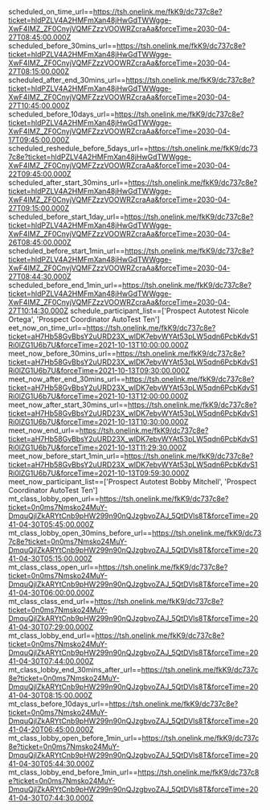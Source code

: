 scheduled_on_time_url==https://tsh.onelink.me/fkK9/dc737c8e?ticket=hldPZLV4A2HMFmXan48jHwGdTWWgge-XwF4IMZ_ZF0CnyjVQMFZzzVOOWRZcraAa&forceTime=2030-04-27T08:45:00.000Z
scheduled_before_30mins_url==https://tsh.onelink.me/fkK9/dc737c8e?ticket=hldPZLV4A2HMFmXan48jHwGdTWWgge-XwF4IMZ_ZF0CnyjVQMFZzzVOOWRZcraAa&forceTime=2030-04-27T08:15:00.000Z
scheduled_after_end_30mins_url==https://tsh.onelink.me/fkK9/dc737c8e?ticket=hldPZLV4A2HMFmXan48jHwGdTWWgge-XwF4IMZ_ZF0CnyjVQMFZzzVOOWRZcraAa&forceTime=2030-04-27T10:45:00.000Z
scheduled_before_10days_url==https://tsh.onelink.me/fkK9/dc737c8e?ticket=hldPZLV4A2HMFmXan48jHwGdTWWgge-XwF4IMZ_ZF0CnyjVQMFZzzVOOWRZcraAa&forceTime=2030-04-17T09:45:00.000Z
scheduled_reshedule_before_5days_url==https://tsh.onelink.me/fkK9/dc737c8e?ticket=hldPZLV4A2HMFmXan48jHwGdTWWgge-XwF4IMZ_ZF0CnyjVQMFZzzVOOWRZcraAa&forceTime=2030-04-22T09:45:00.000Z
scheduled_after_start_30mins_url==https://tsh.onelink.me/fkK9/dc737c8e?ticket=hldPZLV4A2HMFmXan48jHwGdTWWgge-XwF4IMZ_ZF0CnyjVQMFZzzVOOWRZcraAa&forceTime=2030-04-27T09:15:00.000Z
scheduled_before_start_1day_url==https://tsh.onelink.me/fkK9/dc737c8e?ticket=hldPZLV4A2HMFmXan48jHwGdTWWgge-XwF4IMZ_ZF0CnyjVQMFZzzVOOWRZcraAa&forceTime=2030-04-26T08:45:00.000Z
scheduled_before_start_1min_url==https://tsh.onelink.me/fkK9/dc737c8e?ticket=hldPZLV4A2HMFmXan48jHwGdTWWgge-XwF4IMZ_ZF0CnyjVQMFZzzVOOWRZcraAa&forceTime=2030-04-27T08:44:30.000Z
scheduled_before_end_1min_url==https://tsh.onelink.me/fkK9/dc737c8e?ticket=hldPZLV4A2HMFmXan48jHwGdTWWgge-XwF4IMZ_ZF0CnyjVQMFZzzVOOWRZcraAa&forceTime=2030-04-27T10:14:30.000Z
schedule_participant_list==['Prospect Autotest Nicole Ortega', 'Prospect Coordinator AutoTest Ten']
eet_now_on_time_url==https://tsh.onelink.me/fkK9/dc737c8e?ticket=aH7Hb58GvBbsY2uURD23X_wlDK7ebvWYAt53pLW5qdn6PcbKdvS1Ri0lZG1U6b7U&forceTime=2021-10-13T10:00:00.000Z
meet_now_before_30mins_url==https://tsh.onelink.me/fkK9/dc737c8e?ticket=aH7Hb58GvBbsY2uURD23X_wlDK7ebvWYAt53pLW5qdn6PcbKdvS1Ri0lZG1U6b7U&forceTime=2021-10-13T09:30:00.000Z
meet_now_after_end_30mins_url==https://tsh.onelink.me/fkK9/dc737c8e?ticket=aH7Hb58GvBbsY2uURD23X_wlDK7ebvWYAt53pLW5qdn6PcbKdvS1Ri0lZG1U6b7U&forceTime=2021-10-13T12:00:00.000Z
meet_now_after_start_30mins_url==https://tsh.onelink.me/fkK9/dc737c8e?ticket=aH7Hb58GvBbsY2uURD23X_wlDK7ebvWYAt53pLW5qdn6PcbKdvS1Ri0lZG1U6b7U&forceTime=2021-10-13T10:30:00.000Z
meet_now_end_url==https://tsh.onelink.me/fkK9/dc737c8e?ticket=aH7Hb58GvBbsY2uURD23X_wlDK7ebvWYAt53pLW5qdn6PcbKdvS1Ri0lZG1U6b7U&forceTime=2021-10-13T11:29:30.000Z
meet_now_before_start_1min_url==https://tsh.onelink.me/fkK9/dc737c8e?ticket=aH7Hb58GvBbsY2uURD23X_wlDK7ebvWYAt53pLW5qdn6PcbKdvS1Ri0lZG1U6b7U&forceTime=2021-10-13T09:59:30.000Z
meet_now_participant_list==['Prospect Autotest Bobby Mitchell', 'Prospect Coordinator AutoTest Ten']
mt_class_lobby_open_url==https://tsh.onelink.me/fkK9/dc737c8e?ticket=0n0ms7Nmsko24MuY-DmquQjlZkARYtCnb9pHW299n90nQJzgbvoZAJ_5QtDVls8T&forceTime=2041-04-30T05:45:00.000Z
mt_class_lobby_open_30mins_before_url==https://tsh.onelink.me/fkK9/dc737c8e?ticket=0n0ms7Nmsko24MuY-DmquQjlZkARYtCnb9pHW299n90nQJzgbvoZAJ_5QtDVls8T&forceTime=2041-04-30T05:15:00.000Z
mt_class_class_open_url==https://tsh.onelink.me/fkK9/dc737c8e?ticket=0n0ms7Nmsko24MuY-DmquQjlZkARYtCnb9pHW299n90nQJzgbvoZAJ_5QtDVls8T&forceTime=2041-04-30T06:00:00.000Z
mt_class_class_end_url==https://tsh.onelink.me/fkK9/dc737c8e?ticket=0n0ms7Nmsko24MuY-DmquQjlZkARYtCnb9pHW299n90nQJzgbvoZAJ_5QtDVls8T&forceTime=2041-04-30T07:29:00.000Z
mt_class_lobby_end_url==https://tsh.onelink.me/fkK9/dc737c8e?ticket=0n0ms7Nmsko24MuY-DmquQjlZkARYtCnb9pHW299n90nQJzgbvoZAJ_5QtDVls8T&forceTime=2041-04-30T07:44:00.000Z
mt_class_lobby_end_30mins_after_url==https://tsh.onelink.me/fkK9/dc737c8e?ticket=0n0ms7Nmsko24MuY-DmquQjlZkARYtCnb9pHW299n90nQJzgbvoZAJ_5QtDVls8T&forceTime=2041-04-30T08:15:00.000Z
mt_class_before_10days_url==https://tsh.onelink.me/fkK9/dc737c8e?ticket=0n0ms7Nmsko24MuY-DmquQjlZkARYtCnb9pHW299n90nQJzgbvoZAJ_5QtDVls8T&forceTime=2041-04-20T06:45:00.000Z
mt_class_lobby_open_before_1min_url==https://tsh.onelink.me/fkK9/dc737c8e?ticket=0n0ms7Nmsko24MuY-DmquQjlZkARYtCnb9pHW299n90nQJzgbvoZAJ_5QtDVls8T&forceTime=2041-04-30T05:44:30.000Z
mt_class_lobby_end_before_1min_url==https://tsh.onelink.me/fkK9/dc737c8e?ticket=0n0ms7Nmsko24MuY-DmquQjlZkARYtCnb9pHW299n90nQJzgbvoZAJ_5QtDVls8T&forceTime=2041-04-30T07:44:30.000Z
